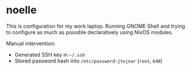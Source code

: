 # noelle

This is configuration for my work laptop. Running GNOME Shell and trying to configure as much as possible declaratively using NixOS modules.

Manual intervention:
- Generated SSH key in `~/.ssh`
- Stored password hash into `/etc/password-jtojnar` (`root`, `640`)
